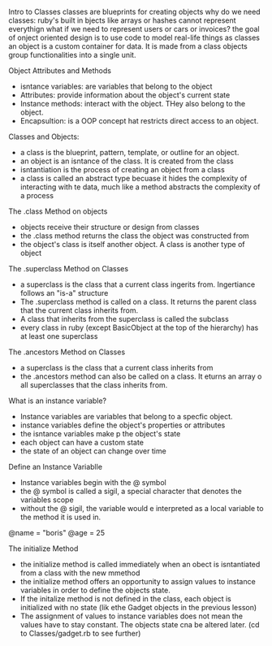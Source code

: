 Intro to Classes
classes are blueprints for creating objects
why do we need classes: 
ruby's built in bjects like arrays or hashes cannot represent everythign
what if we need to represent users or cars or invoices?
the goal of onject oriented design is to use code to model real-life things as classes
an object is a custom container for data. It is made from a class
objects group functionalities into a single unit.

Object Attributes and Methods
- isntance variables: are variables that belong to the object
- Attributes: provide information about the object's current state
- Instance methods: interact with the object. THey also belong to the object.
- Encapsultion: is a OOP concept hat restricts direct access to an object.

Classes and Objects:
- a class is the blueprint, pattern, template, or outline for an object.
- an object is an isntance of the class. It is created from the class
- isntantiation is the process of creating an object from a class
- a class is called an abstract type becuase it hides the complexity of interacting with te data, much like a method abstracts the complexity of a process


The .class Method on objects
- objects receive their structure or design from classes
- the .class method returns the class the object was constructed from
- the object's class is itself another object. A class is another type of object

The .superclass Method on Classes
- a superclass is the class that a current class ingerits from. Ingertiance follows an "is-a" structure
- The .superclass method is called on a class. It returns the parent class that the current class inherits from.
- A class that inherits from the superclass is called the subclass
- every class in ruby (except BasicObject at the top of the hierarchy) has at least one superclass

The .ancestors Method on Classes
- a superclass is the class that a current class inherits from
- the .ancestors method can also be called on a class. It eturns an array o all superclasses that the class inherits from.

What is an instance variable?
- Instance variables are variables that belong to a specfic object.
- instance variables define the object's properties or attributes
- the isntance variables make p the object's state
- each object can have a custom state
- the state of an object can change over time

Define an Instance Variablle
- Instance variables begin with the @ symbol
- the @ symbol is called a sigil, a special character that denotes the variables scope
- without the @ sigil, the variable would e interpreted as a local variable to the method it is used in.

@name = "boris"
@age = 25

The initialize Method
- the initialize method is called immediately when an obect is isntantiated from a class with the new mmethod 
- the initialize method offers an opportunity to assign values to instance variables in order to define the objects state.
- If the initalize method is not defined in the class, each object is initialized with no state (lik ethe Gadget objects in the previous lesson)
- The assignment of values to instance variables does not mean the values have to stay constant. The objects state cna be altered later. (cd to Classes/gadget.rb to see further)
